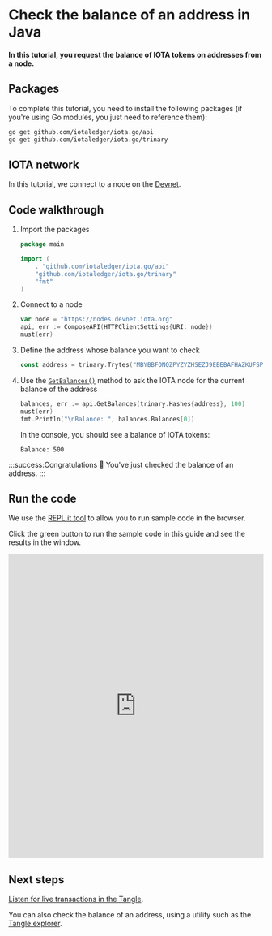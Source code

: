# Check the balance of an address in Java

**In this tutorial, you request the balance of IOTA tokens on addresses from a node.**

## Packages

To complete this tutorial, you need to install the following packages (if you're using Go modules, you just need to reference them):

```bash
go get github.com/iotaledger/iota.go/api
go get github.com/iotaledger/iota.go/trinary
```

## IOTA network

In this tutorial, we connect to a node on the [Devnet](root://getting-started/1.0/networks/overview.md).

## Code walkthrough

1. Import the packages

    ```go
    package main

    import (
        . "github.com/iotaledger/iota.go/api"
        "github.com/iotaledger/iota.go/trinary"
        "fmt"
    )
    ```
2. Connect to a node

    ```go
    var node = "https://nodes.devnet.iota.org"
    api, err := ComposeAPI(HTTPClientSettings{URI: node})
    must(err)
    ```

3. Define the address whose balance you want to check

    ```go
    const address = trinary.Trytes("MBYBBFONQZPYZYZHSEZJ9EBEBAFHAZKUFSPBM9YOXJUUAMBUCQQABOWFNPEAGXIGMAVWWFZWDCZJGUTBBZYDSALMPA")
    ```

4. Use the [`GetBalances()`](https://github.com/iotaledger/iota.go/blob/master/.docs/iota.go/reference/api_get_balances.md) method to ask the IOTA node for the current balance of the address

    ```go
    balances, err := api.GetBalances(trinary.Hashes{address}, 100)
    must(err)
    fmt.Println("\nBalance: ", balances.Balances[0])
    ```

    In the console, you should see a balance of IOTA tokens:

    ```
    Balance: 500
    ```

:::success:Congratulations :tada:
You've just checked the balance of an address.
:::

## Run the code

We use the [REPL.it tool](https://repl.it) to allow you to run sample code in the browser.

Click the green button to run the sample code in this guide and see the results in the window.

<iframe height="600px" width="100%" src="https://repl.it/@jake91/Check-the-balance-of-an-address-Go?lite=true" scrolling="no" frameborder="no" allowtransparency="true" allowfullscreen="true" sandbox="allow-forms allow-pointer-lock allow-popups allow-same-origin allow-scripts allow-modals"></iframe>

## Next steps

[Listen for live transactions in the Tangle](../go/listen-for-transactions.md).

You can also check the balance of an address, using a utility such as the [Tangle explorer](https://utils.iota.org).